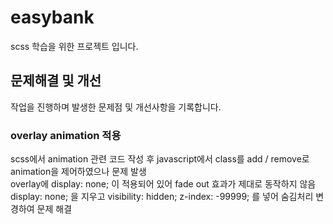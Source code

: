 # easybank
scss 학습을 위한 프로젝트 입니다.
## 문제해결 및 개선
작업을 진행하며 발생한 문제점 및 개선사항을 기록합니다.
### overlay animation 적용
scss에서 animation 관련 코드 작성 후 javascript에서 class를 add / remove로 animation을 제어하였으나 문제 발생\
overlay에 display: none; 이 적용되어 있어 fade out 효과가 제대로 동작하지 않음\
display: none; 을 지우고 visibility: hidden; z-index: -99999; 를 넣어 숨김처리 변경하여 문제 해결
